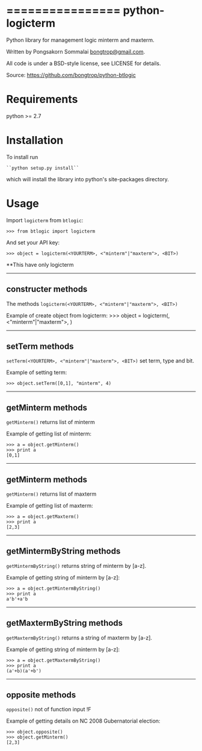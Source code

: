 ================
python-logicterm
================

Python library for management logic minterm and maxterm.

Written by Pongsakorn Sommalai <bongtrop@gmail.com>.

All code is under a BSD-style license, see LICENSE for details.

Source: https://github.com/bongtrop/python-btlogic


Requirements
============

python >= 2.7

Installation
============
To install run

    ``python setup.py install``

which will install the library into python's site-packages directory.


Usage
=====

Import ``logicterm`` from ``btlogic``:
    
    >>> from btlogic import logicterm
    
And set your API key:

    >>> object = logicterm(<YOURTERM>, <"minterm"|"maxterm">, <BIT>)

**This have only logicterm

---------------
constructer methods
---------------

The methods ``logicterm(<YOURTERM>, <"minterm"|"maxterm">, <BIT>)``

Example of create object from logicterm:
    >>> object = logicterm(<YOURTERM>, <"minterm"|"maxterm">, <BIT>)

--------------------
setTerm methods
--------------------

``setTerm(<YOURTERM>, <"minterm"|"maxterm">, <BIT>)`` 
set term, type and bit.

Example of setting term:

    >>> object.setTerm([0,1], "minterm", 4)

------------------
getMinterm methods
------------------

``getMinterm()`` returns list of minterm

Example of getting list of minterm:

    >>> a = object.getMinterm()
	>>> print a
	[0,1]

------------------
getMinterm methods
------------------

``getMinterm()`` returns list of maxterm

Example of getting list of maxterm:

    >>> a = object.getMaxterm()
	>>> print a
	[2,3]	

-----------------
getMintermByString methods
-----------------

``getMintermByString()`` returns string of minterm by [a-z].

Example of getting string of minterm by [a-z]:

    >>> a = object.getMintermByString()
	>>> print a
	a'b'+a'b

-----------------
getMaxtermByString methods
-----------------

``getMaxtermByString()`` returns a string of maxterm by [a-z].

Example of getting string of minterm by [a-z]:

    >>> a = object.getMaxtermByString()
	>>> print a
	(a'+b)(a'+b')


----------------
opposite methods
----------------

``opposite()`` not of function input !F

Example of getting details on NC 2008 Gubernatorial election:

    >>> object.opposite()
	>>> object.getMinterm()
	[2,3]

